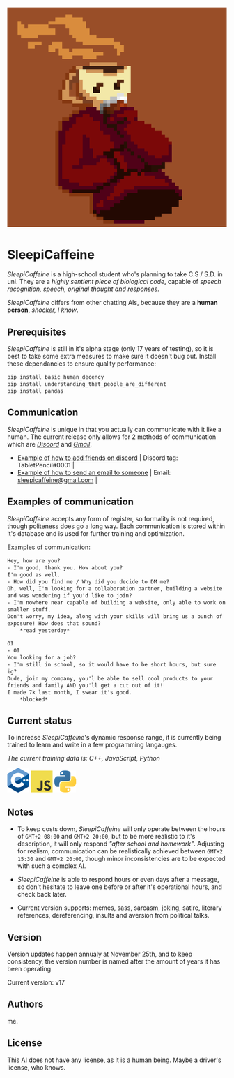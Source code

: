 <h1 align="center">
<img src="https://github.com/SleepiCaffeine/SleepiCaffeine/blob/cb034fbe4fa189f17db897e83ab52934b59549f1/img/Small%20Gif.gif">
</h1>

# SleepiCaffeine

*SleepiCaffeine* is a high-school student who's planning to take C.S / S.D. in uni. They are a *highly sentient piece of biological code*, capable of _speech recognition, speech, original thought and responses_.

*SleepiCaffeine* differs from other chatting AIs, because they are a **human person**, *shocker, I know*.

## Prerequisites

*SleepiCaffeine* is still in it's alpha stage (only 17 years of testing), so it is best to take some extra measures to make sure it doesn't bug out.
Install these dependancies to ensure quality performance:
```
pip install basic_human_decency
pip install understanding_that_people_are_different
pip install pandas
```
## Communication

*SleepiCaffeine* is unique in that you actually can communicate with it like a human. The current release only allows for 2 methods of communication which are [*Discord*](https://discord.com/) and [*Gmail*](https://www.google.com/gmail/about/).

- [Example of how to add friends on discord](https://support.discord.com/hc/en-us/articles/218344397-How-do-I-add-my-friend-to-my-friends-list-) | Discord tag: TabletPencil#0001 |
- [Example of how to send an email to someone](https://edu.gcfglobal.org/en/gmail/sending-email/1/) | Email: sleepicaffeine@gmail.com |

## Examples of communication
*SleepiCaffeine* accepts any form of register, so formality is not required, though politeness does go a long way. Each communication is stored within it's database and is used for further training and optimization.

Examples of communication:
``` 
Hey, how are you?
- I'm good, thank you. How about you?
I'm good as well.
- How did you find me / Why did you decide to DM me?
Oh, well, I'm looking for a collaboration partner, building a website and was wondering if you'd like to join?
- I'm nowhere near capable of building a website, only able to work on smaller stuff.
Don't worry, my idea, along with your skills will bring us a bunch of exposure! How does that sound?
    *read yesterday*
```

``` 
OI
- OI
You looking for a job?
- I'm still in school, so it would have to be short hours, but sure ig?
Dude, join my company, you'l be able to sell cool products to your friends and family AND you'll get a cut out of it!
I made 7k last month, I swear it's good.
    *blocked*
```

## Current status

To increase *SleepiCaffeine*'s dynamic response range, it is currently being trained to learn and write in a few programming langauges.

*The current training data is: C++, JavaScript, Python*

![1000](https://github.com/SleepiCaffeine/SleepiCaffeine/blob/cb034fbe4fa189f17db897e83ab52934b59549f1/img/1000.png)   ![js](https://github.com/SleepiCaffeine/SleepiCaffeine/blob/cb034fbe4fa189f17db897e83ab52934b59549f1/img/js.png)    ![python-icon](https://github.com/SleepiCaffeine/SleepiCaffeine/blob/cb034fbe4fa189f17db897e83ab52934b59549f1/img/python-icon.png)

## Notes

- To keep costs down, *SleepiCaffeine* will only operate between the hours of `GMT+2 08:00` and `GMT+2 20:00`, but to be more realistic to it's description, it will only respond *"after school and homework"*. Adjusting for realism, communication can be realistically achieved between `GMT+2 15:30` and `GMT+2 20:00`, though minor inconsistencies are to be expected with such a complex AI.

- *SleepiCaffeine* is able to respond hours or even days after a message, so don't hesitate to leave one before or after it's operational hours, and check back later.

- Current version supports: memes, sass, sarcasm, joking, satire, literary references, dereferencing, insults and aversion from political talks.

## Version

Version updates happen annualy at November 25th, and to keep consistency, the version number is named after the amount of years it has been operating.

Current version: v17

## Authors

me.

## License

This AI does not have any license, as it is a human being. Maybe a driver's license, who knows.
